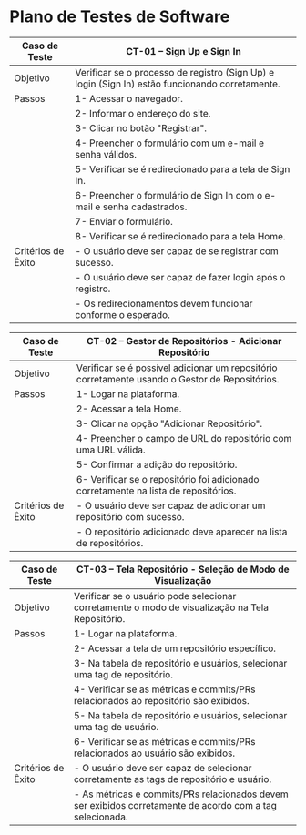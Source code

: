 # Plano de Testes de Software

| Caso de Teste  |                    CT-01 – Sign Up e Sign In               |
|---|---|
|Objetivo| Verificar se o processo de registro (Sign Up) e login (Sign In) estão funcionando corretamente.|
|Passos|1- Acessar o navegador.|
||2- Informar o endereço do site.| 
||3- Clicar no botão "Registrar".|
||4- Preencher o formulário com um e-mail e senha válidos.|
||5- Verificar se é redirecionado para a tela de Sign In.|
||6- Preencher o formulário de Sign In com o e-mail e senha cadastrados.|
||7- Enviar o formulário.|
||8- Verificar se é redirecionado para a tela Home.|
|Critérios de Êxito| - O usuário deve ser capaz de se registrar com sucesso.|
|| - O usuário deve ser capaz de fazer login após o registro.|
|| - Os redirecionamentos devem funcionar conforme o esperado.|

| Caso de Teste  |     CT-02 – Gestor de Repositórios - Adicionar Repositório  |
|---|---|
|Objetivo| Verificar se é possível adicionar um repositório corretamente usando o Gestor de Repositórios.|
|Passos|1- Logar na plataforma.|
||2- Acessar a tela Home.|
||3- Clicar na opção "Adicionar Repositório".|
||4- Preencher o campo de URL do repositório com uma URL válida.|
||5- Confirmar a adição do repositório.|
||6- Verificar se o repositório foi adicionado corretamente na lista de repositórios.|
|Critérios de Êxito| - O usuário deve ser capaz de adicionar um repositório com sucesso.|
|| - O repositório adicionado deve aparecer na lista de repositórios.|

| Caso de Teste  |  CT-03 – Tela Repositório - Seleção de Modo de Visualização |
|---|---|
|Objetivo| Verificar se o usuário pode selecionar corretamente o modo de visualização na Tela Repositório.|
|Passos|1- Logar na plataforma.|
||2- Acessar a tela de um repositório específico.|
||3- Na tabela de repositório e usuários, selecionar uma tag de repositório.|
||4- Verificar se as métricas e commits/PRs relacionados ao repositório são exibidos.|
||5- Na tabela de repositório e usuários, selecionar uma tag de usuário.|
||6- Verificar se as métricas e commits/PRs relacionados ao usuário são exibidos.|
|Critérios de Êxito| - O usuário deve ser capaz de selecionar corretamente as tags de repositório e usuário.|
|| - As métricas e commits/PRs relacionados devem ser exibidos corretamente de acordo com a tag selecionada.|

